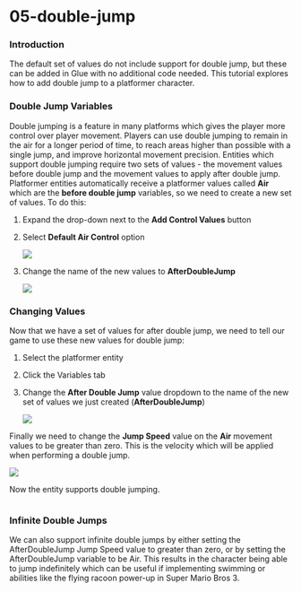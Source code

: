 # 05-double-jump

### Introduction

The default set of values do not include support for double jump, but these can be added in Glue with no additional code needed. This tutorial explores how to add double jump to a platformer character.

### Double Jump Variables

Double jumping is a feature in many platforms which gives the player more control over player movement. Players can use double jumping to remain in the air for a longer period of time, to reach areas higher than possible with a single jump, and improve horizontal movement precision. Entities which support double jumping require two sets of values - the movement values before double jump and the movement values to apply after double jump. Platformer entities automatically receive a platformer values called **Air** which are the **before double jump** variables, so we need to create a new set of values. To do this:

1. Expand the drop-down next to the **Add Control Values** button
2.  Select **Default Air Control** option

    ![](../../../../media/2021-03-img\_605785f3a0714.png)
3.  Change the name of the new values to **AfterDoubleJump**

    ![](../../../../media/2021-03-img\_60578788d5cb5.png)

### Changing Values

Now that we have a set of values for after double jump, we need to tell our game to use these new values for double jump:

1. Select the platformer entity
2. Click the Variables tab
3.  Change the **After Double Jump** value dropdown to the name of the new set of values we just created (**AfterDoubleJump**)

    ![](../../../../media/2021-03-img\_6057905aea13f.png)

Finally we need to change the **Jump Speed** value on the **Air** movement values to be greater than zero. This is the velocity which will be applied when performing a double jump.

![](../../../../media/2021-03-img\_605790f178ded.png)

Now the entity supports double jumping. 

<figure><img src="../../../../media/2021-03-2021\_March\_21\_123132.gif" alt=""><figcaption></figcaption></figure>



### Infinite Double Jumps

We can also support infinite double jumps by either setting the AfterDoubleJump Jump Speed value to greater than zero, or by setting the AfterDoubleJump variable to be Air. This results in the character being able to jump indefinitely which can be useful if implementing swimming or abilities like the flying racoon power-up in Super Mario Bros 3. 

<figure><img src="../../../../media/2021-03-2021\_March\_21\_122535.gif" alt=""><figcaption></figcaption></figure>

   &#x20;
